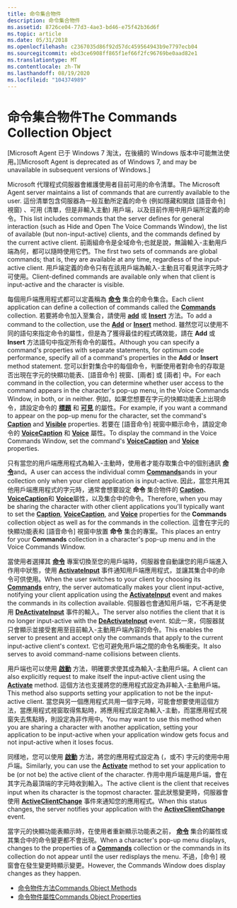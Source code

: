 ```yaml
---
title: 命令集合物件
description: 命令集合物件
ms.assetid: 8726ce04-77d3-4ae3-bd46-e75f42b36d6f
ms.topic: article
ms.date: 05/31/2018
ms.openlocfilehash: c2367035d86f92d57dc459564943b9e7797ecb04
ms.sourcegitcommit: ebd3ce6908ff865f1ef66f2fc96769be0aad82e1
ms.translationtype: MT
ms.contentlocale: zh-TW
ms.lasthandoff: 08/19/2020
ms.locfileid: "104374989"
---
```

# <a name="the-commands-collection-object"></a><span data-ttu-id="b0cde-103">命令集合物件</span><span class="sxs-lookup"><span data-stu-id="b0cde-103">The Commands Collection Object</span></span>

<span data-ttu-id="b0cde-104">\[Microsoft Agent 已于 Windows 7 淘汰，在後續的 Windows 版本中可能無法使用。\]</span><span class="sxs-lookup"><span data-stu-id="b0cde-104">\[Microsoft Agent is deprecated as of Windows 7, and may be unavailable in subsequent versions of Windows.\]</span></span>

<span data-ttu-id="b0cde-105">Microsoft 代理程式伺服器會維護使用者目前可用的命令清單。</span><span class="sxs-lookup"><span data-stu-id="b0cde-105">The Microsoft Agent server maintains a list of commands that are currently available to the user.</span></span> <span data-ttu-id="b0cde-106">這份清單包含伺服器為一般互動所定義的命令 (例如隱藏和開啟 [語音命令] 視窗) 、可用 (清單，但是非輸入主動) 用戶端，以及目前作用中用戶端所定義的命令。</span><span class="sxs-lookup"><span data-stu-id="b0cde-106">This list includes commands that the server defines for general interaction (such as Hide and Open The Voice Commands Window), the list of available (but non-input-active) clients, and the commands defined by the current active client.</span></span> <span data-ttu-id="b0cde-107">前兩組命令是全域命令;也就是說，無論輸入-主動用戶端為何，都可以隨時使用它們。</span><span class="sxs-lookup"><span data-stu-id="b0cde-107">The first two sets of commands are global commands; that is, they are available at any time, regardless of the input-active client.</span></span> <span data-ttu-id="b0cde-108">用戶端定義的命令只有在該用戶端為輸入-主動且可看見該字元時才可使用。</span><span class="sxs-lookup"><span data-stu-id="b0cde-108">Client-defined commands are available only when that client is input-active and the character is visible.</span></span>

<span data-ttu-id="b0cde-109">每個用戶端應用程式都可以定義稱為 [**命令**](/windows/desktop/lwef/the-commands-collection-object) 集合的命令集合。</span><span class="sxs-lookup"><span data-stu-id="b0cde-109">Each client application can define a collection of commands called the [**Commands**](/windows/desktop/lwef/the-commands-collection-object) collection.</span></span> <span data-ttu-id="b0cde-110">若要將命令加入至集合，請使用 [**add**](add-method.md) 或 [**Insert**](insert-method.md) 方法。</span><span class="sxs-lookup"><span data-stu-id="b0cde-110">To add a command to the collection, use the [**Add**](add-method.md) or [**Insert**](insert-method.md) method.</span></span> <span data-ttu-id="b0cde-111">雖然您可以使用不同的語句來指定命令的屬性，但是為了獲得最佳的程式碼效能，請在 **Add** 或 **Insert** 方法語句中指定所有命令的屬性。</span><span class="sxs-lookup"><span data-stu-id="b0cde-111">Although you can specify a command's properties with separate statements, for optimum code performance, specify all of a command's properties in the **Add** or **Insert** method statement.</span></span> <span data-ttu-id="b0cde-112">您可以針對集合中的每個命令，判斷使用者對命令的存取是否出現在字元的快顯功能表、[語音命令] 視窗、[兩者] 或 [兩者] 中。</span><span class="sxs-lookup"><span data-stu-id="b0cde-112">For each command in the collection, you can determine whether user access to the command appears in the character's pop-up menu, in the Voice Commands Window, in both, or in neither.</span></span> <span data-ttu-id="b0cde-113">例如，如果您想要在字元的快顯功能表上出現命令，請設定命令的 [**標題**](caption-property.md) 和 [**可見**](visible-property.md) 的屬性。</span><span class="sxs-lookup"><span data-stu-id="b0cde-113">For example, if you want a command to appear on the pop-up menu for the character, set the command's [**Caption**](caption-property.md) and [**Visible**](visible-property.md) properties.</span></span> <span data-ttu-id="b0cde-114">若要在 [語音命令] 視窗中顯示命令，請設定命令的 [**VoiceCaption**](voicecaption-property.md) 和 [**Voice**](voice-property.md) 屬性。</span><span class="sxs-lookup"><span data-stu-id="b0cde-114">To display the command in the Voice Commands Window, set the command's [**VoiceCaption**](voicecaption-property.md) and [**Voice**](voice-property.md) properties.</span></span>

<span data-ttu-id="b0cde-115">只有當您的用戶端應用程式為輸入-主動時，使用者才能存取集合中的個別通訊 [**命令**](/windows/desktop/lwef/the-commands-collection-object)and。</span><span class="sxs-lookup"><span data-stu-id="b0cde-115">A user can access the individual comm [**Commands**](/windows/desktop/lwef/the-commands-collection-object)ands in your collection only when your client application is input-active.</span></span> <span data-ttu-id="b0cde-116">因此，當您共用其他用戶端應用程式的字元時，通常會想要設定 **命令** 集合物件的 [**Caption**](caption-property.md)、 [**VoiceCaption**](voicecaption-property.md)和 [**Voice**](voice-property.md)屬性，以及集合中的命令。</span><span class="sxs-lookup"><span data-stu-id="b0cde-116">Therefore, when you may be sharing the character with other client applications you'll typically want to set the [**Caption**](caption-property.md), [**VoiceCaption**](voicecaption-property.md), and [**Voice**](voice-property.md) properties for the **Commands** collection object as well as for the commands in the collection.</span></span> <span data-ttu-id="b0cde-117">這會在字元的快顯功能表和 [語音命令] 視窗中放置 **命令** 集合的專案。</span><span class="sxs-lookup"><span data-stu-id="b0cde-117">This places an entry for your **Commands** collection in a character's pop-up menu and in the Voice Commands Window.</span></span>

<span data-ttu-id="b0cde-118">當使用者選擇其 [**命令**](/windows/desktop/lwef/the-commands-collection-object) 專案切換至您的用戶端時，伺服器會自動讓您的用戶端進入作用中狀態，使用 [**ActivateInput**](activateinput-event.md) 事件通知用戶端應用程式，並讓其集合中的命令可供使用。</span><span class="sxs-lookup"><span data-stu-id="b0cde-118">When the user switches to your client by choosing its [**Commands**](/windows/desktop/lwef/the-commands-collection-object) entry, the server automatically makes your client input-active, notifying your client application using the [**ActivateInput**](activateinput-event.md) event and makes the commands in its collection available.</span></span> <span data-ttu-id="b0cde-119">伺服器也會通知用戶端，它不再是使用 [**DeActivateInput**](deactivateinput-event.md) 事件的輸入。</span><span class="sxs-lookup"><span data-stu-id="b0cde-119">The server also notifies the client that it is no longer input-active with the [**DeActivateInput**](deactivateinput-event.md) event.</span></span> <span data-ttu-id="b0cde-120">如此一來，伺服器就只會顯示並接受套用至目前輸入-主動用戶端內容的命令。</span><span class="sxs-lookup"><span data-stu-id="b0cde-120">This enables the server to present and accept only the commands that apply to the current input-active client's context.</span></span> <span data-ttu-id="b0cde-121">它也可避免用戶端之間的命令名稱衝突。</span><span class="sxs-lookup"><span data-stu-id="b0cde-121">It also serves to avoid command-name collisions between clients.</span></span>

<span data-ttu-id="b0cde-122">用戶端也可以使用 [**啟動**](activate-method.md) 方法，明確要求使其成為輸入-主動用戶端。</span><span class="sxs-lookup"><span data-stu-id="b0cde-122">A client can also explicitly request to make itself the input-active client using the [**Activate**](activate-method.md) method.</span></span> <span data-ttu-id="b0cde-123">這個方法也支援將您的應用程式設定為非輸入-主動用戶端。</span><span class="sxs-lookup"><span data-stu-id="b0cde-123">This method also supports setting your application to not be the input-active client.</span></span> <span data-ttu-id="b0cde-124">當您與另一個應用程式共用一個字元時，可能會想要使用這個方法，當應用程式視窗取得焦點時，將應用程式設定為輸入-主動，而當應用程式視窗失去焦點時，則設定為非作用中。</span><span class="sxs-lookup"><span data-stu-id="b0cde-124">You may want to use this method when you are sharing a character with another application, setting your application to be input-active when your application window gets focus and not input-active when it loses focus.</span></span>

<span data-ttu-id="b0cde-125">同樣地，您可以使用 [**啟動**](activate-method.md) 方法，將您的應用程式設定為 (，或不) 字元的使用中用戶端。</span><span class="sxs-lookup"><span data-stu-id="b0cde-125">Similarly, you can use the [**Activate**](activate-method.md) method to set your application to be (or not be) the active client of the character.</span></span> <span data-ttu-id="b0cde-126">作用中用戶端是用戶端，會在其字元為最頂端的字元時收到輸入。</span><span class="sxs-lookup"><span data-stu-id="b0cde-126">The active client is the client that receives input when its character is the topmost character.</span></span> <span data-ttu-id="b0cde-127">當此狀態變更時，伺服器會使用 [**ActiveClientChange**](activeclientchange-event.md) 事件來通知您的應用程式。</span><span class="sxs-lookup"><span data-stu-id="b0cde-127">When this status changes, the server notifies your application with the [**ActiveClientChange**](activeclientchange-event.md) event.</span></span>

<span data-ttu-id="b0cde-128">當字元的快顯功能表顯示時，在使用者重新顯示功能表之前， [**命令**](/windows/desktop/lwef/the-commands-collection-object) 集合的屬性或其集合中的命令變更都不會出現。</span><span class="sxs-lookup"><span data-stu-id="b0cde-128">When a character's pop-up menu displays, changes to the properties of a [**Commands**](/windows/desktop/lwef/the-commands-collection-object) collection or the commands in its collection do not appear until the user redisplays the menu.</span></span> <span data-ttu-id="b0cde-129">不過，[命令] 視窗會在發生變更時顯示變更。</span><span class="sxs-lookup"><span data-stu-id="b0cde-129">However, the Commands Window does display changes as they happen.</span></span>

-   [<span data-ttu-id="b0cde-130">命令物件方法</span><span class="sxs-lookup"><span data-stu-id="b0cde-130">Commands Object Methods</span></span>](commands-object-methods.md)
-   [<span data-ttu-id="b0cde-131">命令物件屬性</span><span class="sxs-lookup"><span data-stu-id="b0cde-131">Commands Object Properties</span></span>](commands-object-properties.md)

 

 
